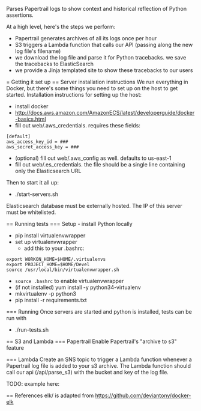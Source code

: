 Parses Papertrail logs to show context and historical reflection of Python assertions.

At a high level, here's the steps we perform:
- Papertrail generates archives of all its logs once per hour
- S3 triggers a Lambda function that calls our API (passing along the new log file's filename)
- we download the log file and parse it for Python tracebacks. we save the tracebacks to ElasticSearch
- we provide a Jinja templated site to show these tracebacks to our users

= Getting it set up
== Server installation instructions
We run everything in Docker, but there's some things you need to set up on the
host to get started. Installation instructions for setting up the host:
 - install docker
  - http://docs.aws.amazon.com/AmazonECS/latest/developerguide/docker-basics.html
 - fill out web/.aws_credentials. requires these fields:
```
[default]
aws_access_key_id = ###
aws_secret_access_key = ###
```
  - (optional) fill out web/.aws_config as well. defaults to us-east-1
  - fill out web/.es_credentials. the file should be a single line containing only the Elasticsearch URL

Then to start it all up:
  - ./start-servers.sh

Elasticsearch database must be externally hosted. The IP of this server must be whitelisted.

== Running tests
=== Setup - install Python locally
 - pip install virtualenvwrapper
 - set up virtualenvwrapper
   - add this to your .bashrc:
```
export WORKON_HOME=$HOME/.virtualenvs
export PROJECT_HOME=$HOME/Devel
source /usr/local/bin/virtualenvwrapper.sh
```
 - `source .bashrc` to enable virtualenvwrapper
 - (if not installed) yum install -y python34-virtualenv
 - mkvirtualenv -p python3 <virtualenv name>
 - pip install -r requirements.txt

=== Running
Once servers are started and python is installed, tests can be run with
  - ./run-tests.sh

== S3 and Lambda
=== Papertrail
Enable Papertrail's "archive to s3" feature

=== Lambda
Create an SNS topic to trigger a Lambda function whenever a Papertrail log file
is added to your s3 archive. The Lambda function should call our api
(/api/parse_s3) with the bucket and key of the log file.

TODO: example here:

== References
elk/ is adapted from https://github.com/deviantony/docker-elk
